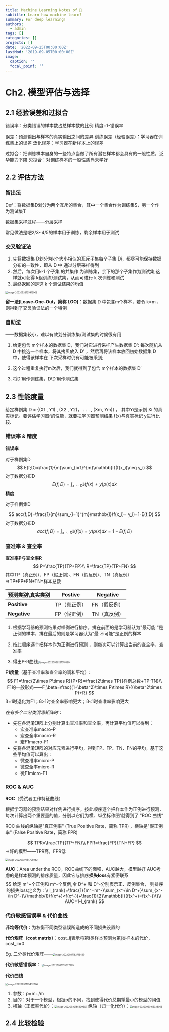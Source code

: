 ```yaml
---
title: Machine Learning Notes of 🍉
subtitle: Learn how machine learn?
summary: For deep learning!
authors: 
  - admin
tags: []
categories: []
projects: []
date: '2022-09-25T00:00:00Z'
lastMod: '2019-09-05T00:00:00Z'
image:
  caption: ''
  focal_point: ''
---
```


# Ch2. 模型评估与选择

## 2.1 经验误差和过拟合

错误率：分类错误的样本数占总样本数的比例
精度=1-错误率

误差：预测输出与样本的真实输出之间的差异
训练误差（经验误差）：学习器在训练集上的误差
泛化误差：学习器在新样本上的误差

过拟合：把训练样本自身的一些特点当做了所有潜在样本都会具有的一般性质，泛华能力下降
欠拟合：对训练样本的一般性质尚未学好

[^注]: 过拟合无法彻底避免，但可以缓解来减小其风险

## 2.2 评估方法

### 留出法

Def：将数据集D划分为两个互斥的集合，其中一个集合作为训练集S，另一个作为测试集T

数据集采样过程——分层采样

常见做法是吧2/3~4/5的样本用于训练，剩余样本用于测试

### 交叉验证法

1. 先将数据集 D划分为k个大小相似的互斥子集每个子集 Di，都尽可能保持数据分布的一致性，即从 D 中 通过分层采样得到
2. 然后，每次用k-1 个子集 的并集作 为训练集，余下的那个子集作为测试集;这样就可获得 k组训练/测试集，从而可进行 k 次训练和测试
3. 最终返回的是这 k 个测试结果的均值

<img src="assets/image-20220926135913006.png" alt="image-20220926135913006" style="zoom:50%;" />

[^注]: k 折交叉验证通常要随机使用不同的划分重复 p 次，最终的评估结果是这 p次k折交叉验证结果的均值

**留一法(Leave-One-Out，简称 LOO)**：数据集 D 中包含m个样本，若令 k=m ， 则得到了交叉验证法的一个特例

### 自助法

——数据集较小，难以有效划分训练集/测试集的时候很有用

1. 给定包含 m个样本的数据集 D，我们对它进行采样产生数据集 D': 每次随机从 D 中挑选一个样本，将其拷贝放入 D' ，然后再将该样本放回初始数据集 D 中，使得该样本在 下次采样时仍有可能被采到;

2. 这个过程重复执行m次后，我们就得到了包含 m个样本的数据集 D‘

   [^注]: 当m足够大时，约有1/3的样本数据没有被选入D’

3. 将D’用作训练集，D\D‘用作测试集

## 2.3 性能度量

给定样例集 D = {(X1 , Y1) , (X2 , Y2)， . . . , (Xm, Ym)} ， 其中Yi是示例 Xi 的真实标记。要评估学习器f的性能，就要把学习器预测结果 f(x)与真实标记 y进行比较.

### 错误率 & 精度

**错误率**

对于样例集D
$$
E(f;D)=\frac{1}{m}\sum_{i=1}^{m}\mathbb{I}(f(x_i)\neq y_i)
$$
对于数据分布D
$$
E(f;D)=\int_{x\sim D}\mathbb{I}(f(x)\neq y)p(x)dx
$$
**精度**

对于样例集D


$$
acc(f;D)=\frac{1}{m}\sum_{i=1}^{m}\mathbb{I}(f(x_i)= y_i)=1-E(f;D)
$$
对于数据分布D
$$
acc(f;D)=\int_{x\sim D}\mathbb{I}(f(x)= y)p(x)dx=1-E(f;D)
$$

### 查准率 & 查全率

**查准率P与查全率R**
$$
P=\frac{TP}{TP+FP}\\
R=\frac{TP}{TP+FN}
$$
其中TP（真正例）、FP（假正例）、FN（假反例）、TN（真反例）=>TP+FP+FN+TN=样本总数

| 预测类别\真实类别 | Postive      | Negative     |
| ----------------- | ------------ | ------------ |
| **Positive**      | TP（真正例） | FN（假反例） |
| **Negative**      | FP（假正例） | TN（真反例） |

1. 根据学习器的预测结果对样例进行排序，排在前面的是学习器认为"最可能 "是正例的样本，排在最后的则是学习器认为"最 不可能"是正例的样本

2. 按此顺序逐个把样本作为正例进行预测 ，则每次可以计算出当前的查全率、查准率

3. 得出P-R曲线<img src="assets/image-20220926231018569.png" alt="image-20220926231018569" style="zoom:50%;" />

   [^平衡点BEP]: P=R

**F1度量**（基于查准率和查全率的调和平均）：
$$
F1=\frac{2\times P\times R}{P+R}=\frac{2\times TP}{样例总数+TP-TN}\\
F1的一般形式——F_\beta=\frac{(1+\beta^2)\times P\times R}{(\beta^2\times P)+R}
$$
ß=1时退化为F1；ß>1时查全率影响更大；ß<1时查准率影响更大

*在有多个二分类混淆矩阵时：*

- 先在各混淆矩阵上分别计算出查准率和查全率，再计算平均值可以得到：
  - 宏查准率macro-P
  - 宏查全率macro-R
  - 宏F1macro-F1
- 先将各混淆矩阵的对应元素进行平均，得到TP、FP、TN、FN的平均，基于这些平均值可以算出：
  - 微查准率micro-P
  - 微查全率micro-R
  - 微F1micro-F1

### ROC & AUC

**ROC**（受试者工作特征曲线）

根据学习器的预测结果对样例进行排序，按此顺序逐个把样本作为正例进行预测，每次计算出两个重要量的值，分别以它们为横、纵坐标作图'就得到了 "ROC 曲线“

ROC 曲线的纵轴是"真正例率" (True Positive Rate，简称 TPR) ，横轴是"假正例率" (False Positive Rate，简称 FPR) 

$$
TPR=\frac{TP}{TP+FN}\\
FPR=\frac{FP}{TN+FP}
$$
=>好的模型——TPR高，FPR低

<img src="assets/image-20220927154705942.png" alt="image-20220927154705942" style="zoom:50%;" />

**AUC**：Area under the ROC，ROC曲线下的面积，AUC越大，模型越好
	AUC考虑的是样本预测的排序质量，因此它与排序**损失loss**有紧密联系
$$
给定 m^+个正例和 m^-个反例,令 D^+ 和 D^-分别表示正、反例集合， 则排序的损失loss定义为：\\
l_{rank}=\frac{1}{m^+m^-}\sum_{x^+\in D^+}\sum_{x^-\in D^-}\{\mathbb{I}(f(x^+)<f(x^-))+\frac{1}{2}\mathbb{I}(f(x^+)=f(x^-))\}\\
AUC=1-l_{rank}
$$

### 代价敏感错误率 & 代价曲线

**非均等代价**：为权衡不同类型错误所造成的不同损失设置的

**代价矩阵（cost matrix）**：cost_ij表示将第i类样本预测为第j类样本的代价，cost_ii=0

[^损失程度]: 与|cost_ij - cost_ji|成正比

Eg. 二分类代价矩阵——<img src="assets/image-20220927162713449.png" alt="image-20220927162713449" style="zoom:50%;" />

**代价敏感错误率**：
<img src="assets/image-20220930155327385.png" alt="image-20220930155327385" style="zoom:50%;" />

**代价曲线**

<img src="assets/image-20220930165432066.png" alt="image-20220930165432066" style="zoom:50%;" />

1. 参数：p=m+/m
2. 目的：对于一个模型，根据p的不同，找到使得代价总期望最小的模型的阈值
3. 横轴（正概率代价）：<img src="assets/image-20220930165309607.png" alt="image-20220930165309607" style="zoom:50%;" />
   纵轴（归一化代价）：<img src="assets/image-20220930165338055.png" alt="image-20220930165338055" style="zoom:50%;" />

## 2.4 比较检验

